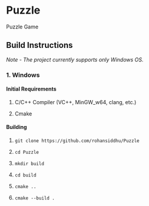 # Puzzle
Puzzle Game

## Build Instructions

*Note - The project currently supports only Windows OS.*

### 1. Windows
#### Initial Requirements
1. C/C++ Compiler (VC++, MinGW_w64, clang, etc.)

2. Cmake

#### Building

1. ```git clone https://github.com/rohansiddhu/Puzzle```

2. ```cd Puzzle```

3. ```mkdir build```

4. ```cd build```

5. ```cmake ..```

6. ```cmake --build .```
